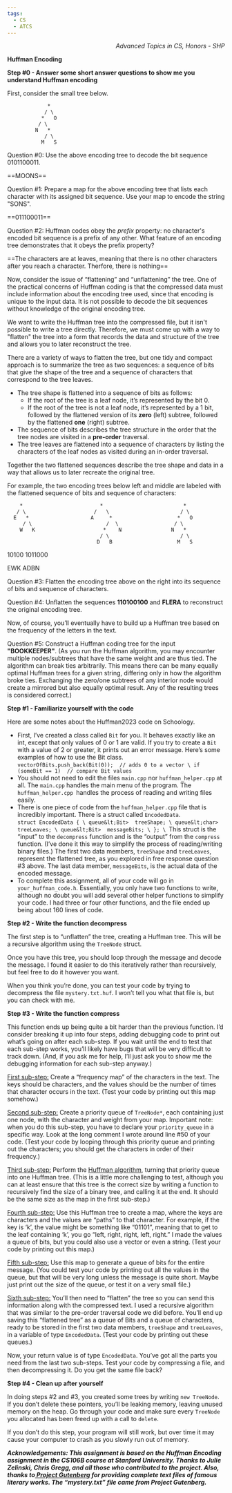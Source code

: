 ```yaml
---
tags:
  - CS
  - ATCS
---
```


<p style="text-align: right">
<em>Advanced Topics in CS, Honors - SHP </em></p>


**Huffman Encoding**

**Step #0 - Answer some short answer questions to show me you understand Huffman encoding**

First, consider the small tree below.


```
             *
            / \
           *   O
          / \
         N   *  
            / \
           M   S
```


Question #0: Use the above encoding tree to decode the bit sequence 0101100011.

==MOONS==

Question #1: Prepare a map  for the above encoding tree that lists each character with its assigned bit sequence. Use your map to encode the string "SONS".

==011100011==

Question #2:  Huffman codes obey the _prefix_ property: no character's encoded bit sequence is a prefix of any other. What feature of an encoding tree demonstrates that it obeys the prefix property?

==The characters are at leaves, meaning that there is no other characters after you reach a character. Therfore, there is nothing==

Now, consider the issue of “flattening” and “unflattening” the tree.  One of the practical concerns of Huffman coding is that the compressed data must include information about the encoding tree used, since that encoding is unique to the input data. It is not possible to decode the bit sequences without knowledge of the original encoding tree.

We want to write the Huffman tree into the compressed file, but it isn't possible to write a tree directly. Therefore, we must come up with a way to "flatten" the tree into a form that records the data and structure of the tree and allows you to later reconstruct the tree.

There are a variety of ways to flatten the tree, but one tidy and compact approach is to summarize the tree as two sequences: a sequence of bits that give the shape of the tree and a sequence of characters that correspond to the tree leaves.



* The tree shape is flattened into a sequence of bits as follows:
    * If the root of the tree is a leaf node, it’s represented by the bit 0.
    * If the root of the tree is not a leaf node, it’s represented by a 1 bit, followed by the flattened version of its **zero** (left) subtree, followed by the flattened **one** (right) subtree.
* The sequence of bits describes the tree structure in the order that the tree nodes are visited in a **pre-order** traversal.
* The tree leaves are flattened into a sequence of characters by listing the characters of the leaf nodes as visited during an in-order traversal.

Together the two flattened sequences describe the tree shape and data in a way that allows us to later recreate the original tree.



For example, the two encoding trees below left and middle are labeled with the flattened sequence of bits and sequence of characters:


```
    *                         *                          *
   / \                      /   \                       / \
  E   *                    A     *                     *   O
     / \                        /  \                  / \
    W   K                      *    N                N   * 
                              / \                       / \
                             D   B                     M   S
```


  10100                       		1011000

  EWK                         		ADBN

Question #3: Flatten the encoding tree above on the right into its sequence of bits and sequence of characters.

Question #4:  Unflatten the sequences **110100100** and **FLERA** to reconstruct the original encoding tree.

Now, of course, you’ll eventually have to build up a Huffman tree based on the frequency of the letters in the text.

Question #5:  Construct a Huffman coding tree for the input **"BOOKKEEPER"**. (As you run the Huffman algorithm, you may encounter multiple nodes/subtrees that have the same weight and are thus tied. The algorithm can break ties arbitrarily. This means there can be many equally optimal Huffman trees for a given string, differing only in how the algorithm broke ties. Exchanging the zero/one subtrees of any interior node would create a mirrored but also equally optimal result. Any of the resulting trees is considered correct.)



**Step #1 - Familiarize yourself with the code**

Here are some notes about the Huffman2023 code on Schoology.



* First, I’ve created a class called `Bit` for you.  It behaves exactly like an int, except that only values of 0 or 1 are valid.  If you try to create a `Bit` with a value of 2 or greater, it prints out an error message.  Here’s some examples of how to use the Bit class. \
	`vectorOfBits.push_back(Bit(0));  // adds 0 to a vector \
	if (someBit == 1)  // compare Bit values`
* You should not need to edit the files `main.cpp` nor `huffman_helper.cpp` at all.  The `main.cpp` handles the main menu of the program.  The `huffman_helper.cpp `handles the process of reading and writing files easily.
* There is one piece of code from the `huffman_helper.cpp` file that is incredibly important.  There is a struct called `EncodedData`. \
`struct EncodedData { \
	queue&lt;Bit>  treeShape; \
	queue&lt;char> treeLeaves; \
	queue&lt;Bit>  messageBits; \
}; \
`This struct is the “input” to the `decompress` function and is the “output” from the `compress` function.  (I’ve done it this way to simplify the process of reading/writing binary files.)  The first two data members, `treeShape` and `treeLeaves`, represent the flattened tree, as you explored in free response question #3 above.  The last data member, `messageBits`, is the actual data of the encoded message.
* To complete this assignment, all of your code will go in `your_huffman_code.h`.  Essentially, you only have two functions to write, although no doubt you will add several other helper functions to simplify your code.  I had three or four other functions, and the file ended up being about 160 lines of code.

**Step #2 - Write the function decompress**

The first step is to “unflatten” the tree, creating a Huffman tree.  This will be a recursive algorithm using the `TreeNode` struct.

Once you have this tree, you should loop through the message and decode the message.  I found it easier to do this iteratively rather than recursively, but feel free to do it however you want.

When you think you’re done, you can test your code by trying to decompress the file `mystery.txt.huf`.  I won’t tell you what that file is, but you can check with me.

**Step #3 - Write the function compress**

This function ends up being quite a bit harder than the previous function.  I’d consider breaking it up into four steps, adding debugging code to print out what’s going on after each sub-step.  If you wait until the end to test that each sub-step works, you’ll likely have bugs that will be very difficult to track down.  (And, if you ask me for help, I’ll just ask you to show me the debugging information for each sub-step anyway.)

<span style="text-decoration:underline;">First sub-step:</span> Create a “frequency map” of the characters in the text.  The keys should be characters, and the values should be the number of times that character occurs in the text.  (Test your code by printing out this map somehow.)

<span style="text-decoration:underline;">Second sub-step:</span> Create a priority queue of `TreeNode*`, each containing just one node, with the character and weight from your map.  Important note: when you do this sub-step, you have to declare your `priority_queue` in a specific way.  Look at the long comment I wrote around line #50 of your code.  (Test your code by looping through this priority queue and printing out the characters; you should get the characters in order of their frequency.)

<span style="text-decoration:underline;">Third sub-step:</span> Perform the [Huffman algorithm](https://people.ok.ubc.ca/ylucet/DS/Huffman.html), turning that priority queue into one Huffman tree.  (This is a little more challenging to test, although you can at least ensure that this tree is the correct size by writing a function to recursively find the size of a binary tree, and calling it at the end.  It should be the same size as the map in the first sub-step.)

<span style="text-decoration:underline;">Fourth sub-step:</span>  Use this Huffman tree to create a map, where the keys are characters and the values are “paths” to that character.  For example, if the key is ‘k’, the value might be something like “01101”, meaning that to get to the leaf containing ‘k’, you go “left, right, right, left, right.”  I made the values a queue of bits, but you could also use a vector or even a string.  (Test your code by printing out this map.)

<span style="text-decoration:underline;">Fifth sub-step:</span> Use this map to generate a queue of bits for the entire message.  (You could test your code by printing out all the values in the queue, but that will be very long unless the message is quite short.  Maybe just print out the size of the queue, or test it on a very small file.)

<span style="text-decoration:underline;">Sixth sub-step:</span> You’ll then need to “flatten” the tree so you can send this information along with the compressed text.  I used a recursive algorithm that was similar to the pre-order traversal code we did before.  You’ll end up saving this “flattened tree” as a queue of Bits and a queue of characters, ready to be stored in the first two data members, `treeShape` and `treeLeaves`, in a variable of type `EncodedData`. (Test your code by printing out these queues.)

Now, your return value is of type `EncodedData`.  You’ve got all the parts you need from the last two sub-steps.  Test your code by compressing a file, and then decompressing it.  Do you get the same file back?

**Step #4 - Clean up after yourself**

In doing steps #2 and #3, you created some trees by writing `new TreeNode`.  If you don’t delete these pointers, you’ll be leaking memory, leaving unused memory on the heap.  Go through your code and make sure every `TreeNode` you allocated has been freed up with a call to `delete`.  

If you don’t do this step, your program will still work, but over time it may cause your computer to crash as you slowly run out of memory.

**_Acknowledgements: This assignment is based on the Huffman Encoding assignment in the CS106B course at Stanford University.  Thanks to Julie Zelinski, Chris Gregg, and all those who contributed to the project.  Also, thanks to[ Project Gutenberg](https://www.gutenberg.org) for providing complete text files of famous literary works.  The “mystery.txt” file came from Project Gutenberg._**
